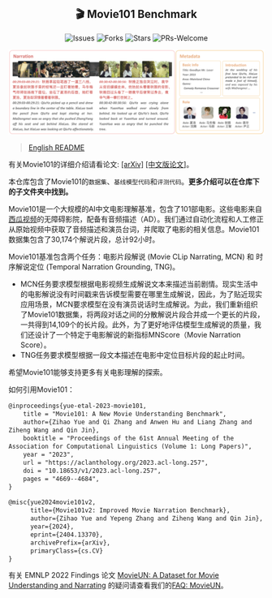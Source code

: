 <div>
  <h2 align="center">
    🎬 Movie101 Benchmark
  </h2>
</div>

<p align="center">
    <a >
       <img alt="Issues" src="https://img.shields.io/github/issues/yuezih/Movie101?color=blueviolet" />
  	</a>
    <a >
       <img alt="Forks" src="https://img.shields.io/github/forks/yuezih/Movie101?color=orange" />
  	</a>
    <a >
       <img alt="Stars" src="https://img.shields.io/github/stars/yuezih/Movie101?color=ff69b4" />
  	</a>
    <a >
       <img alt="PRs-Welcome" src="https://img.shields.io/badge/PRs-Welcome-red" />
  	</a>
    <br />
</p>


![Movie101 Dataset](assets/Movie101_dataset.png "Movie101 Dataset")


> [English README](README_en.md)  

有关Movie101的详细介绍请看论文: 
[[arXiv]](https://arxiv.org/abs/2305.12140) [[中文版论文]](assets/Movie101_zh.pdf)。

本仓库包含了Movie101的`数据集`、`基线模型代码`和`评测代码`。**更多介绍可以在仓库下的子文件夹中找到。** 

Movie101是一个大规模的AI中文电影理解基准，包含了101部电影。这些电影来自[西瓜视频](https://www.ixigua.com/channel/barrier_free)的无障碍影院，配备有音频描述（AD）。我们通过自动化流程和人工修正从原始视频中获取了音频描述和演员台词，并爬取了电影的相关信息。Movie101数据集包含了30,174个解说片段，总计92小时。

Movie101基准包含两个任务：电影片段解说 (Movie CLip Narrating, MCN) 和 时序解说定位 (Temporal Narration Grounding, TNG)。

- MCN任务要求模型根据电影视频生成解说文本来描述当前剧情。现实生活中的电影解说没有时间戳来告诉模型需要在哪里生成解说，因此，为了贴近现实应用场景，MCN要求模型在没有演员说话时生成解说。为此，我们重新组织了Movie101数据集，将两段对话之间的分散解说片段合并成一个更长的片段，一共得到14,109个的长片段。此外，为了更好地评估模型生成解说的质量，我们还设计了一个特定于电影解说的新指标MNScore（Movie Narration Score）。
- TNG任务要求模型根据一段文本描述在电影中定位目标片段的起止时间。



希望Movie101能够支持更多有关电影理解的探索。



如何引用Movie101：

```
@inproceedings{yue-etal-2023-movie101,
    title = "Movie101: A New Movie Understanding Benchmark",
    author={Zihao Yue and Qi Zhang and Anwen Hu and Liang Zhang and Ziheng Wang and Qin Jin},
    booktitle = "Proceedings of the 61st Annual Meeting of the Association for Computational Linguistics (Volume 1: Long Papers)",
    year = "2023",
    url = "https://aclanthology.org/2023.acl-long.257",
    doi = "10.18653/v1/2023.acl-long.257",
    pages = "4669--4684",
}
```

```
@misc{yue2024movie101v2,
      title={Movie101v2: Improved Movie Narration Benchmark}, 
      author={Zihao Yue and Yepeng Zhang and Ziheng Wang and Qin Jin},
      year={2024},
      eprint={2404.13370},
      archivePrefix={arXiv},
      primaryClass={cs.CV}
}
```

有关 EMNLP 2022 Findings 论文 [MovieUN: A Dataset for Movie Understanding and Narrating](https://aclanthology.org/2022.findings-emnlp.135/) 的疑问请查看我们的[FAQ: MovieUN](assets/FAQ_MovieUN/FAQ_MovieUN.md)。